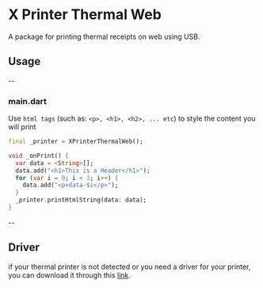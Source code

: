 # X Printer Thermal Web

A package for printing thermal receipts on web using USB.

## Usage

--

### main.dart

Use `html tags` (such as: `<p>, <h1>, <h2>, ... etc`) to style the content you will print

```dart
final _printer = XPrinterThermalWeb();

void _onPrint() {
  var data = <String>[];
  data.add("<h1>This is a Header</h1>");
  for (var i = 0; i < 3; i++) {
    data.add("<p>data-$i</p>");
  }
  _printer.printHtmlString(data: data);
}
```

--

## Driver

if your thermal printer is not detected 
or you need a driver for your printer, 
you can download it through this 
[link](https://github.com/mohbasirudin/driver_printer_thermal).